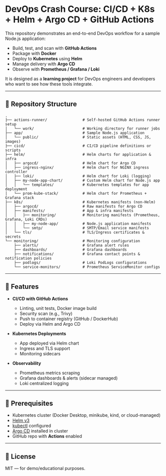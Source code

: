 # DevOps Crash Course: CI/CD + K8s + Helm + Argo CD + GitHub Actions

This repository demonstrates an end-to-end DevOps workflow for a sample Node.js application:
- Build, test, and scan with **GitHub Actions**
- Package with **Docker**
- Deploy to **Kubernetes** using **Helm**
- Manage delivery with **Argo CD**
- Observe with **Prometheus / Grafana / Loki**

It is designed as a **learning project** for DevOps engineers and developers who want to see how these tools integrate.

---

## 📂 Repository Structure

```
.
├── actions-runner/                # Self-hosted GitHub Actions runner setup
│   └── work/                      # Working directory for runner jobs
├── app/                           # Sample Node.js application
│   └── public/                    # Static assets (HTML, CSS, JS, images)
├── cicd/                          # CI/CD pipeline definitions or scripts
├── helm/                          # Helm charts for application & infra
│   ├── argocd/                    # Helm chart for Argo CD
│   ├── ingress-nginx/             # Helm chart for NGINX ingress controller
│   ├── loki/                      # Helm chart for Loki (logging)
│   ├── my-node-app-chart/         # Custom Helm chart for Node.js app
│   │   └── templates/             # Kubernetes templates for app deployment
│   └── prom-kube-stack/           # Helm chart for Prometheus + Grafana stack
├── k8s/                           # Kubernetes manifests (non-Helm)
│   ├── argocd/                    # Raw manifests for Argo CD
│   ├── manifests/                 # App & infra manifests
│   │   ├── monitoring/            # Monitoring manifests (Prometheus, Grafana, Loki CRDs)
│   │   ├── my-node-app/           # Node.js application manifests
│   │   └── smtp/                  # SMTP/Email service manifests
│   └── tls/                       # TLS/Ingress certificates & secrets
└── monitoring/                    # Monitoring configuration
    ├── alerts/                    # Grafana alert rules
    ├── dashboards/                # Grafana dashboards
    ├── notifications/             # Grafana contact points & notification policies
    ├── podlogs/                   # Loki PodLogs configurations
    └── service-monitors/          # Prometheus ServiceMonitor configs
```

---

## 🚀 Features

- **CI/CD with GitHub Actions**  
  - Linting, unit tests, Docker image build  
  - Security scan (e.g., Trivy)  
  - Push to container registry (GitHub / DockerHub)  
  - Deploy via Helm and Argo CD

- **Kubernetes Deployments**  
  - App deployed via Helm chart  
  - Ingress and TLS support  
  - Monitoring sidecars

- **Observability**  
  - Prometheus metrics scraping  
  - Grafana dashboards & alerts (sidecar managed)  
  - Loki centralized logging

---

## 🧩 Prerequisites

- Kubernetes cluster (Docker Desktop, minikube, kind, or cloud-managed)  
- [Helm v3](https://helm.sh/docs/intro/install/)  
- [kubectl](https://kubernetes.io/docs/tasks/tools/) configured  
- [Argo CD](https://argo-cd.readthedocs.io/en/stable/getting_started/) installed in cluster  
- GitHub repo with **Actions** enabled  

---

## 📜 License

MIT — for demo/educational purposes.

